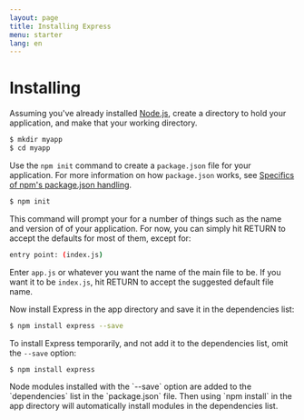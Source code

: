 ```yaml
---
layout: page
title: Installing Express
menu: starter
lang: en
---
```


# Installing

Assuming you've already installed [Node.js](https://nodejs.org/), create a directory to hold your application,
and make that your working directory.

~~~sh
$ mkdir myapp
$ cd myapp
~~~

Use the `npm init` command to create a `package.json` file for your application.
For more information on how `package.json` works, see [Specifics of npm's package.json handling](https://docs.npmjs.com/files/package.json).

~~~sh
$ npm init
~~~

This command will prompt your for a number of things such as the name and version of of your application.
For now, you can simply hit RETURN to accept the defaults for most of them, except for:

~~~sh
entry point: (index.js)
~~~

Enter `app.js` or whatever you want the name of the main file to be. If you want it to be `index.js`, hit RETURN to accept the suggested default file name.

Now install Express in the app directory and save it in the dependencies list:

~~~sh
$ npm install express --save
~~~

To install Express temporarily, and not add it to the dependencies list, omit the `--save` option:

~~~sh
$ npm install express
~~~

<div class="doc-box doc-info" markdown="1">
Node modules installed with the `--save` option are added to the `dependencies` list in the `package.json` file.
Then using `npm install` in the app directory will automatically install modules in the dependencies list.
</div>
